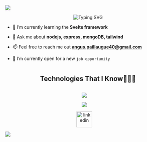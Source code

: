 <img src="https://user-images.githubusercontent.com/73097560/115834477-dbab4500-a447-11eb-908a-139a6edaec5c.gif">

<div id="user-content-toc">
  <ul align="center">
    <img src="https://readme-typing-svg.demolab.com?font=Roboto&size=40&pause=1000&color=B1B1B1&center=true&vCenter=true&repeat=false&width=435&lines=Hi+%F0%9F%91%8B%2C+I'm+Angus" alt="Typing SVG" />
  </ul>
</div>

- 🌱 I’m currently learning the **Svelte framework**

- 💬 Ask me about **nodejs, express, mongoDB, tailwind**

- 📫 Feel free to reach me out **angus.paillaugue40@gmail.com**

- 🤔 I’m currently open for a new `job opportunity`

<div id="user-content-toc">
  <ul align="center">
    <summary><h2 style="display: inline-block">Technologies That I Know👨🏻‍💻</h2></summary>
  </ul>
</div>

<p align="center">
  <a href="https://skillicons.dev">
    <img src="https://skillicons.dev/icons?i=html,css,js,jquery,tailwind,bootstrap,nodejs,express,mysql,mongodb,firebase,git,github,vscode,py,arduino,aws,docker,linux,md,svelte&perline=8" />
  </a>
</p>

<p align="center">
  <div align=center>
      <img src="https://github-readme-stats.vercel.app/api/top-langs/?username=mere-patrie&layout=compact&theme=github_dark_dimmed" />
  </div>
</p>

<p align="center">
  <a href="https://www.linkedin.com/in/angus-paillaugue-573aa91a5/" target="blank"><img align="center" src="https://skillicons.dev/icons?i=linkdin" alt="linkedin" height="50" width="50" /></a>
</p>

<img src="https://user-images.githubusercontent.com/73097560/115834477-dbab4500-a447-11eb-908a-139a6edaec5c.gif">

<!--
**mere-patrie/mere-patrie** is a ✨ _special_ ✨ repository because its `README.md` (this file) appears on your GitHub profile.

Here are some ideas to get you started:

- 🔭 I’m currently working on ...
- 🌱 I’m currently learning ...
- 👯 I’m looking to collaborate on ...
- 🤔 I’m looking for help with ...
- 💬 Ask me about ...
- 📫 How to reach me: ...
- 😄 Pronouns: ...
- ⚡ Fun fact: ...
-->
